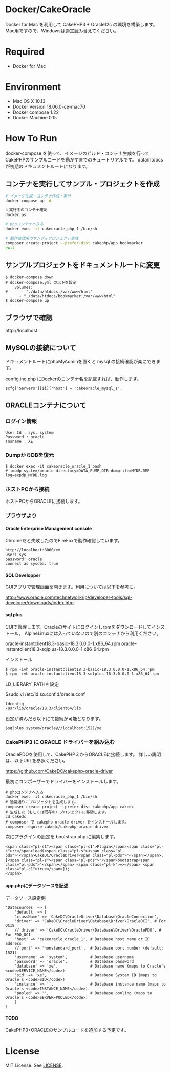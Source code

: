 # Docker/CakeOracle

Docker for Mac を利用して CakePHP3 + Oracle12c の環境を構築します。
Mac用ですので、Windowsは適宜読み替えてください。

# Required

* Docker for Mac

# Environment

* Mac OS X 10.13
* Docker Version 18.06.0-ce-mac70
* Docker compose 1.22
* Docker Machine 0.15

# How To Run

docker-compose を使って、イメージのビルド・コンテナ生成を行ってCakePHPのサンプルコードを動かすまでのチュートリアルです。
data/htdocsが初期のドキュメントルートになります。

## コンテナを実行してサンプル・プロジェクトを作成
```bash
# イメージ生成・コンテナ作成・実行
docker-compose up -d

＃実行中のコンテナ確認
docker ps

# phpコンテナへ入る
docker exec -it cakeoracle_php_1 /bin/sh

# 動作確認用のサンプルプロジェクト生成
composer create-project --prefer-dist cakephp/app bookmarker
exit
```

## サンプルプロジェクトをドキュメントルートに変更
```angular2html
$ docker-compose down
# docker-compose.yml の以下を設定
    volumes:
#      - "./data/htdocs:/var/www/html"
      - "./data/htdocs/bookmarker:/var/www/html"
$ docker-compose up
```
## ブラウザで確認
http://localhost

## MySQLの接続について
ドキュメントルートにphpMyAdminを置くと mysql の接続確認が楽にできます。

config.inc.php にDockerのコンテナ名を記載すれば、動作します。
```angular2html
$cfg['Servers'][$i]['host'] = 'cakeoracle_mysql_1';

```
## ORACLEコンテナについて

### ログイン情報
```angular2html
User Id : sys, system
Password : oracle
Tnsname : XE
```
### DumpからDBを復元
```angular2html
$ docker exec -it cakeoracle_oracle_1 bash
# impdp system/oracle directory=DATA_PUMP_DIR dumpfile=MYDB.DMP log=expdp_MYDB.log
```
### ホストPCから接続

ホストPCからORACLEに接続します。

### ブラウザより

#### Oracle Enterprise Management console
Chromeだと失敗したのでFireFoxで動作確認しています。
```angular2html
http://localhost:8080/em
user: sys
password: oracle
connect as sysdba: true
```
#### SQL Developper

GUIアプリで管理画面を開きます。利用については以下を参考に。

http://www.oracle.com/technetwork/jp/developer-tools/sql-developer/downloads/index.html

#### sql plus

CUIで管理します。Oracleのサイトにログインしrpmをダウンロードしてインストール。
AlpineLinuxには入っていないので別のコンテナから利用ください。

oracle-instantclient18.3-basic-18.3.0.0.0-1.x86_64.rpm 
oracle-instantclient18.3-sqlplus-18.3.0.0.0-1.x86_64.rpm 

インストール
```angular2html
$ rpm -ivh oracle-instantclient18.3-basic-18.3.0.0.0-1.x86_64.rpm
$ rpm -ivh oracle-instantclient18.3-sqlplus-18.3.0.0.0-1.x86_64.rpm
```
LD_LIBRARY_PATHを設定

$sudo vi /etc/ld.so.conf.d/oracle.conf
```angular2html
ldconfig
/usr/lib/oracle/18.3/client64/lib
``` 
設定が済んだら以下にて接続が可能となります。
```angular2html
$sqlplus system/oracle@//localhost:1521/xe
```

### CakePHP3 に ORACLE ドライバーを組み込む


OraclePDOを使用して、CakePHP３からORACLEに接続します。
詳しい説明は、以下URLを参照ください。

https://github.com/CakeDC/cakephp-oracle-driver

最初にコンポーザーでドライバーをインストールします。

```angular2html
# phpコンテナへ入る
docker exec -it cakeoracle_php_1 /bin/sh
# 通常通りにプロジェクトを生成します。
composer create-project --prefer-dist cakephp/app cakedc
# 生成した（もしくは既存の）プロジェクトに移動します。
cd cakedc
# composer で cakephp-oracle-driver をインストールします。
composer require cakedc/cakephp-oracle-driver
```

次にプラグインの設定を bootstrap.php に編集します。
```angular2html
<span class="pl-s1"><span class="pl-c1">Plugin</span><span class="pl-k">::</span>load(<span class="pl-s"><span class="pl-pds">'</span>CakeDC/OracleDriver<span class="pl-pds">'</span></span>, [<span class="pl-s"><span class="pl-pds">'</span>bootstrap<span class="pl-pds">'</span></span> <span class="pl-k">=></span> <span class="pl-c1">true</span>]);
</span>
```

#### app.phpにデータソースを記述

データソース設定例
```angular2html
'Datasources' => [
    'default' => [
    'className' => 'CakeDC\OracleDriver\Database\OracleConnection',
    'driver' => 'CakeDC\OracleDriver\Database\Driver\OracleOCI', # For OCI8
    //'driver' => 'CakeDC\OracleDriver\Database\Driver\OraclePDO', # For PDO_OCI
    'host' => 'cakeoracle_oracle_1', # Database host name or IP address
    //'port' => 'nonstandard_port',  # Database port number (default: 1521)
    'username' => 'system',          # Database username
    'password' => 'oracle',          # Database password
    'database' => 'xe',              # Database name (maps to Oracle's <code>SERVICE_NAME</code>)
    'sid' => 'xe',                   # Database System ID (maps to Oracle's <code>SID</code>)
    'instance' => '',                # Database instance name (maps to Oracle's <code>INSTANCE_NAME</code>)
    'pooled' => '',                  # Database pooling (maps to Oracle's <code>SERVER=POOLED</code>)
    ]
]
```

#### TODO

CakePHP3+ORACLEのサンプルコードを追加する予定です。

# License

MIT License.
See [LICENSE](LICENSE).

